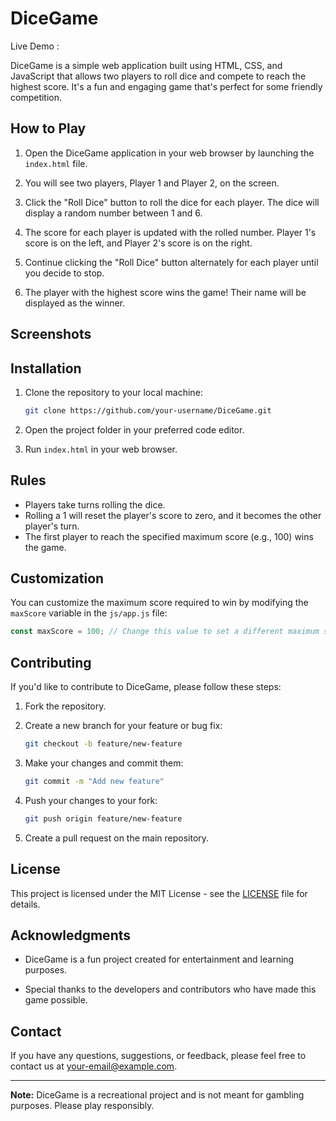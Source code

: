# DiceGame

Live Demo : 

DiceGame is a simple web application built using HTML, CSS, and JavaScript that allows two players to roll dice and compete to reach the highest score. It's a fun and engaging game that's perfect for some friendly competition.

## How to Play

1. Open the DiceGame application in your web browser by launching the `index.html` file.

2. You will see two players, Player 1 and Player 2, on the screen.

3. Click the "Roll Dice" button to roll the dice for each player. The dice will display a random number between 1 and 6.

4. The score for each player is updated with the rolled number. Player 1's score is on the left, and Player 2's score is on the right.

5. Continue clicking the "Roll Dice" button alternately for each player until you decide to stop.

6. The player with the highest score wins the game! Their name will be displayed as the winner.

## Screenshots

## Installation

1. Clone the repository to your local machine:

   ```bash
   git clone https://github.com/your-username/DiceGame.git
   ```

2. Open the project folder in your preferred code editor.

3. Run `index.html` in your web browser.

## Rules

- Players take turns rolling the dice.
- Rolling a 1 will reset the player's score to zero, and it becomes the other player's turn.
- The first player to reach the specified maximum score (e.g., 100) wins the game.

## Customization

You can customize the maximum score required to win by modifying the `maxScore` variable in the `js/app.js` file:

```javascript
const maxScore = 100; // Change this value to set a different maximum score
```

## Contributing

If you'd like to contribute to DiceGame, please follow these steps:

1. Fork the repository.

2. Create a new branch for your feature or bug fix:

   ```bash
   git checkout -b feature/new-feature
   ```

3. Make your changes and commit them:

   ```bash
   git commit -m "Add new feature"
   ```

4. Push your changes to your fork:

   ```bash
   git push origin feature/new-feature
   ```

5. Create a pull request on the main repository.

## License

This project is licensed under the MIT License - see the [LICENSE](LICENSE) file for details.

## Acknowledgments

- DiceGame is a fun project created for entertainment and learning purposes.

- Special thanks to the developers and contributors who have made this game possible.

## Contact

If you have any questions, suggestions, or feedback, please feel free to contact us at [your-email@example.com](mailto:your-email@example.com).

---

**Note:** DiceGame is a recreational project and is not meant for gambling purposes. Please play responsibly.
